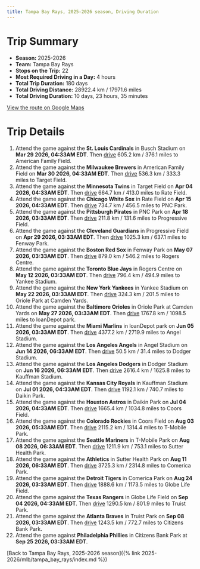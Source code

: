 ```yaml
---
title: Tampa Bay Rays, 2025-2026 season, Driving Duration
---
```


# Trip Summary
- **Season:** 2025-2026
- **Team:** Tampa Bay Rays
- **Stops on the Trip:** 22
- **Most Required Driving in a Day:** 4 hours
- **Total Trip Duration:** 180 days
- **Total Driving Distance:** 28922.4 km / 17971.6 miles
- **Total Driving Duration:** 10 days, 23 hours, 35 minutes

[View the route on Google Maps](https://www.google.com/maps/dir/Busch+Stadium+St.+Louis/American+Family+Field+Milwaukee/Target+Field+Minneapolis/Rate+Field+Chicago/PNC+Park+Pittsburgh/Progressive+Field+Cleveland/Fenway+Park+Boston/Rogers+Centre+Toronto/Yankee+Stadium+Bronx/Oriole+Park+at+Camden+Yards+Baltimore/loanDepot+park+Miami/Angel+Stadium+Anaheim/Dodger+Stadium+Los+Angeles/Kauffman+Stadium+Kansas+City/Daikin+Park+Houston/Coors+Field+Denver/T-Mobile+Park+Seattle/Sutter+Health+Park+Sacramento/Comerica+Park+Detroit/Globe+Life+Field+Arlington/Truist+Park+Atlanta/Citizens+Bank+Park+Philadelphia)

# Trip Details
1. Attend the game against the **St. Louis Cardinals** in Busch Stadium on **Mar 29 2026, 04:33AM EDT**. Then [drive](https://www.google.com/maps/dir/Busch+Stadium+St.+Louis/American+Family+Field+Milwaukee) 605.2 km / 376.1 miles to American Family Field.
2. Attend the game against the **Milwaukee Brewers** in American Family Field on **Mar 30 2026, 04:33AM EDT**. Then [drive](https://www.google.com/maps/dir/American+Family+Field+Milwaukee/Target+Field+Minneapolis) 536.3 km / 333.3 miles to Target Field.
3. Attend the game against the **Minnesota Twins** in Target Field on **Apr 04 2026, 04:33AM EDT**. Then [drive](https://www.google.com/maps/dir/Target+Field+Minneapolis/Rate+Field+Chicago) 664.7 km / 413.0 miles to Rate Field.
4. Attend the game against the **Chicago White Sox** in Rate Field on **Apr 15 2026, 04:33AM EDT**. Then [drive](https://www.google.com/maps/dir/Rate+Field+Chicago/PNC+Park+Pittsburgh) 734.7 km / 456.5 miles to PNC Park.
5. Attend the game against the **Pittsburgh Pirates** in PNC Park on **Apr 18 2026, 03:33AM EDT**. Then [drive](https://www.google.com/maps/dir/PNC+Park+Pittsburgh/Progressive+Field+Cleveland) 211.8 km / 131.6 miles to Progressive Field.
6. Attend the game against the **Cleveland Guardians** in Progressive Field on **Apr 29 2026, 03:33AM EDT**. Then [drive](https://www.google.com/maps/dir/Progressive+Field+Cleveland/Fenway+Park+Boston) 1025.3 km / 637.1 miles to Fenway Park.
7. Attend the game against the **Boston Red Sox** in Fenway Park on **May 07 2026, 03:33AM EDT**. Then [drive](https://www.google.com/maps/dir/Fenway+Park+Boston/Rogers+Centre+Toronto) 879.0 km / 546.2 miles to Rogers Centre.
8. Attend the game against the **Toronto Blue Jays** in Rogers Centre on **May 12 2026, 03:33AM EDT**. Then [drive](https://www.google.com/maps/dir/Rogers+Centre+Toronto/Yankee+Stadium+Bronx) 796.4 km / 494.9 miles to Yankee Stadium.
9. Attend the game against the **New York Yankees** in Yankee Stadium on **May 22 2026, 03:33AM EDT**. Then [drive](https://www.google.com/maps/dir/Yankee+Stadium+Bronx/Oriole+Park+at+Camden+Yards+Baltimore) 324.3 km / 201.5 miles to Oriole Park at Camden Yards.
10. Attend the game against the **Baltimore Orioles** in Oriole Park at Camden Yards on **May 27 2026, 03:33AM EDT**. Then [drive](https://www.google.com/maps/dir/Oriole+Park+at+Camden+Yards+Baltimore/loanDepot+park+Miami) 1767.8 km / 1098.5 miles to loanDepot park.
11. Attend the game against the **Miami Marlins** in loanDepot park on **Jun 05 2026, 03:33AM EDT**. Then [drive](https://www.google.com/maps/dir/loanDepot+park+Miami/Angel+Stadium+Anaheim) 4377.2 km / 2719.9 miles to Angel Stadium.
12. Attend the game against the **Los Angeles Angels** in Angel Stadium on **Jun 14 2026, 06:33AM EDT**. Then [drive](https://www.google.com/maps/dir/Angel+Stadium+Anaheim/Dodger+Stadium+Los+Angeles) 50.5 km / 31.4 miles to Dodger Stadium.
13. Attend the game against the **Los Angeles Dodgers** in Dodger Stadium on **Jun 16 2026, 06:33AM EDT**. Then [drive](https://www.google.com/maps/dir/Dodger+Stadium+Los+Angeles/Kauffman+Stadium+Kansas+City) 2616.4 km / 1625.8 miles to Kauffman Stadium.
14. Attend the game against the **Kansas City Royals** in Kauffman Stadium on **Jul 01 2026, 04:33AM EDT**. Then [drive](https://www.google.com/maps/dir/Kauffman+Stadium+Kansas+City/Daikin+Park+Houston) 1192.1 km / 740.7 miles to Daikin Park.
15. Attend the game against the **Houston Astros** in Daikin Park on **Jul 04 2026, 04:33AM EDT**. Then [drive](https://www.google.com/maps/dir/Daikin+Park+Houston/Coors+Field+Denver) 1665.4 km / 1034.8 miles to Coors Field.
16. Attend the game against the **Colorado Rockies** in Coors Field on **Aug 03 2026, 05:33AM EDT**. Then [drive](https://www.google.com/maps/dir/Coors+Field+Denver/T-Mobile+Park+Seattle) 2115.2 km / 1314.4 miles to T-Mobile Park.
17. Attend the game against the **Seattle Mariners** in T-Mobile Park on **Aug 08 2026, 06:33AM EDT**. Then [drive](https://www.google.com/maps/dir/T-Mobile+Park+Seattle/Sutter+Health+Park+Sacramento) 1211.9 km / 753.1 miles to Sutter Health Park.
18. Attend the game against the **Athletics** in Sutter Health Park on **Aug 11 2026, 06:33AM EDT**. Then [drive](https://www.google.com/maps/dir/Sutter+Health+Park+Sacramento/Comerica+Park+Detroit) 3725.3 km / 2314.8 miles to Comerica Park.
19. Attend the game against the **Detroit Tigers** in Comerica Park on **Aug 24 2026, 03:33AM EDT**. Then [drive](https://www.google.com/maps/dir/Comerica+Park+Detroit/Globe+Life+Field+Arlington) 1888.6 km / 1173.5 miles to Globe Life Field.
20. Attend the game against the **Texas Rangers** in Globe Life Field on **Sep 04 2026, 04:33AM EDT**. Then [drive](https://www.google.com/maps/dir/Globe+Life+Field+Arlington/Truist+Park+Atlanta) 1290.5 km / 801.9 miles to Truist Park.
21. Attend the game against the **Atlanta Braves** in Truist Park on **Sep 08 2026, 03:33AM EDT**. Then [drive](https://www.google.com/maps/dir/Truist+Park+Atlanta/Citizens+Bank+Park+Philadelphia) 1243.5 km / 772.7 miles to Citizens Bank Park.
22. Attend the game against **Philadelphia Phillies** in Citizens Bank Park at **Sep 25 2026, 03:33AM EDT**.

[Back to Tampa Bay Rays, 2025-2026 season]({% link 2025-2026/mlb/tampa_bay_rays/index.md %})
